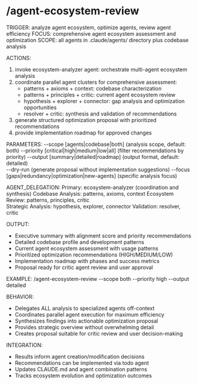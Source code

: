 # /agent-ecosystem-review

TRIGGER: analyze agent ecosystem, optimize agents, review agent efficiency
FOCUS: comprehensive agent ecosystem assessment and optimization
SCOPE: all agents in .claude/agents/ directory plus codebase analysis

ACTIONS:
1. invoke ecosystem-analyzer agent: orchestrate multi-agent ecosystem analysis
2. coordinate parallel agent clusters for comprehensive assessment:
   - patterns + axioms + context: codebase characterization
   - patterns + principles + critic: current agent ecosystem review
   - hypothesis + explorer + connector: gap analysis and optimization opportunities
   - resolver + critic: synthesis and validation of recommendations
3. generate structured optimization proposal with prioritized recommendations
4. provide implementation roadmap for approved changes

PARAMETERS:
--scope [agents|codebase|both] (analysis scope, default: both)
--priority [critical|high|medium|low|all] (filter recommendations by priority)
--output [summary|detailed|roadmap] (output format, default: detailed)  
--dry-run (generate proposal without implementation suggestions)
--focus [gaps|redundancy|optimization|new-agents] (specific analysis focus)

AGENT_DELEGATION:
Primary: ecosystem-analyzer (coordination and synthesis)
Codebase Analysis: patterns, axioms, context
Ecosystem Review: patterns, principles, critic  
Strategic Analysis: hypothesis, explorer, connector
Validation: resolver, critic

OUTPUT:
- Executive summary with alignment score and priority recommendations
- Detailed codebase profile and development patterns
- Current agent ecosystem assessment with usage patterns
- Prioritized optimization recommendations (HIGH/MEDIUM/LOW)
- Implementation roadmap with phases and success metrics
- Proposal ready for critic agent review and user approval

EXAMPLE:
/agent-ecosystem-review --scope both --priority high --output detailed

BEHAVIOR:
- Delegates ALL analysis to specialized agents off-context
- Coordinates parallel agent execution for maximum efficiency
- Synthesizes findings into actionable optimization proposal
- Provides strategic overview without overwhelming detail
- Creates proposal suitable for critic review and user decision-making

INTEGRATION:
- Results inform agent creation/modification decisions
- Recommendations can be implemented via todo agent
- Updates CLAUDE.md and agent combination patterns
- Tracks ecosystem evolution and optimization outcomes